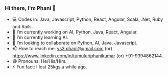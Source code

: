 ### Hi there, I'm Phani 👋

- 💻  Codes in: Java, Javascript, Python, React, Angular, Scala, .Net, Ruby and Rails.
- 🔭  I’m currently working on AI, Python, Java, React, Angular.
- 🌱  I’m currently learning AI.
- 👯  I’m looking to collaborate on Python, AI, Java, Javascript.
- 📫  How to reach me: vs3.phani@gmail.com (or) https://www.linkedin.com/in/tumuluriphanikumar (or) +91-9394862144.
- 😄  Pronouns: He/His/Him.
- ⚡  Fun fact: I lost 25kgs a while ago.
